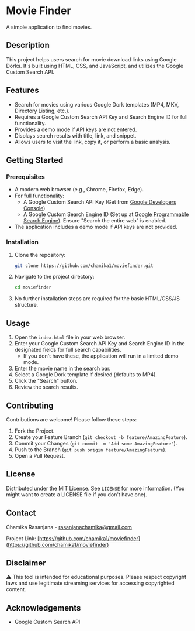 # Movie Finder

A simple application to find movies.

## Description

This project helps users search for movie download links using Google Dorks. It's built using HTML, CSS, and JavaScript, and utilizes the Google Custom Search API.

## Features

*   Search for movies using various Google Dork templates (MP4, MKV, Directory Listing, etc.).
*   Requires a Google Custom Search API Key and Search Engine ID for full functionality.
*   Provides a demo mode if API keys are not entered.
*   Displays search results with title, link, and snippet.
*   Allows users to visit the link, copy it, or perform a basic analysis.

## Getting Started

### Prerequisites

*   A modern web browser (e.g., Chrome, Firefox, Edge).
*   For full functionality:
    *   A Google Custom Search API Key (Get from [Google Developers Console](https://developers.google.com/custom-search/v1/introduction))
    *   A Google Custom Search Engine ID (Set up at [Google Programmable Search Engine](https://programmablesearchengine.google.com/)). Ensure "Search the entire web" is enabled.
*   The application includes a demo mode if API keys are not provided.

### Installation

1.  Clone the repository:
    ```bash
    git clone https://github.com/chamika1/moviefinder.git
    ```
2.  Navigate to the project directory:
    ```bash
    cd moviefinder
    ```
3.  No further installation steps are required for the basic HTML/CSS/JS structure.

## Usage

1.  Open the `index.html` file in your web browser.
2.  Enter your Google Custom Search API Key and Search Engine ID in the designated fields for full search capabilities.
    *   If you don't have these, the application will run in a limited demo mode.
3.  Enter the movie name in the search bar.
4.  Select a Google Dork template if desired (defaults to MP4).
5.  Click the "Search" button.
6.  Review the search results.

## Contributing

Contributions are welcome! Please follow these steps:

1.  Fork the Project.
2.  Create your Feature Branch (`git checkout -b feature/AmazingFeature`).
3.  Commit your Changes (`git commit -m 'Add some AmazingFeature'`).
4.  Push to the Branch (`git push origin feature/AmazingFeature`).
5.  Open a Pull Request.

## License

Distributed under the MIT License. See `LICENSE` for more information. (You might want to create a LICENSE file if you don't have one).

## Contact

Chamika Rasanjana - rasanjanachamika@gmail.com

Project Link: [https://github.com/chamika1/moviefinder](https://github.com/chamika1/moviefinder)

## Disclaimer

⚠️ This tool is intended for educational purposes. Please respect copyright laws and use legitimate streaming services for accessing copyrighted content.

## Acknowledgements

*   Google Custom Search API
